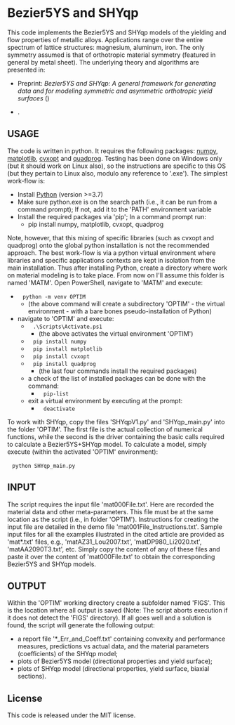 

#  Bezier5YS and SHYqp

This code implements the Bezier5YS and SHYqp models of the yielding and flow properties of metallic alloys. Applications range over the entire spectrum of lattice structures: magnesium, aluminum, iron. The only symmetry assumed is that of orthotropic material symmetry (featured in general by metal sheet).
The underlying theory and algorithms are presented in:

- Preprint: *Bezier5YS and SHYqp: A general framework for generating data and for modeling symmetric and asymmetric orthotropic yield surfaces* ()

- .


## USAGE

The code is written in python. It requires the following packages: [numpy](https://numpy.org/install/), [matplotlib](https://matplotlib.org/stable/users/installing.html), [cvxopt](https://cvxopt.org/install/index.html) and  [quadprog](https://pypi.org/project/quadprog/). Testing has been done on Windows only (but it should work on Linux also), so the instructions are specific to this OS (but they pertain to Linux also, modulo any reference to '.exe'). The simplest work-flow is:

- Install [Python](https://www.python.org/) (version >=3.7)
- Make sure python.exe is on the search path (i.e., it can be run from a command prompt); If not, add it to the 'PATH' environment variable
- Install the required packages via 'pip'; In a command prompt run:
    - pip install numpy, matplotlib, cvxopt, quadprog

Note, however, that this mixing of specific libraries (such as cvxopt and quadprog) onto the global python installation is not the recommended approach. The best work-flow is via a python virtual environment where libraries and specific applications contexts are kept in isolation from the main installation. Thus after installing Python, create a directory where work on material modeling is to take place. From now on I'll assume this folder is named 'MATM'. Open PowerShell, navigate to 'MATM' and execute:

-  ` ` `python -m venv OPTIM ` ` `
    - (the above command will create a subdirectory 'OPTIM' - the virtual environment - with a bare bones pseudo-installation of Python)
- navigate to 'OPTIM' and execute:
    - ` ` `.\Scripts\Activate.ps1` ` `
        - (the above activates the virtual environment 'OPTIM')
    - ` ` `pip install numpy` ` `
    - ` ` `pip install matplotlib` ` `
    - ` ` `pip install cvxopt` ` `
    - ` ` `pip install quadprog` ` `
        - (the last four commands install the required packages)
    - a check of the list of installed packages can be done with the command:
        - ` ` `pip-list` ` `                   
    - exit a virtual environment by executing at the prompt:
        - ` ` `deactivate` ` `

To work with SHYqp, copy the files 'SHYqpV1.py' and 'SHYqp_main.py' into the folder 'OPTIM'. The first file is the actual collection of numerical functions, while the second is the driver containing the basic calls required to calculate a Bezier5YS+SHYqp model. To calculate a model, simply execute (within the activated 'OPTIM' environment):

` ` `python SHYqp_main.py` ` `


## INPUT

The script requires the input file 'mat000File.txt'. Here are recorded the material data and other meta-parameters. This file must be at the same location as the script (i.e., in folder 'OPTIM'). Instructions for creating the input file are detailed in the demo file 'mat001File_Instructions.txt'. Sample input files for all the examples illustrated in the cited article are provided as 'mat\*.txt' files, e.g., 'matAZ31_Lou2007.txt', 'matDP980_Li2020.txt', 'matAA2090T3.txt', etc. Simply copy the content of any of these files and paste it over the content of 'mat000File.txt' to obtain the corresponding Bezier5YS and SHYqp models.


## OUTPUT

Within the 'OPTIM' working directory create a subfolder named 'FIGS'. This is the location where all output is saved (Note: The script aborts execution if it does not detect the 'FIGS' directory). If all goes well and a solution is found, the script will generate the following output:

- a report file '\*_Err_and_Coeff.txt' containing convexity and performance measures, predictions vs actual data, and the material parameters (coefficients) of the SHYqp model;
- plots of Bezier5YS model (directional properties and yield surface);
- plots of SHYqp model (directional properties, yield surface, biaxial sections).



## License

This code is released under the MIT license.
